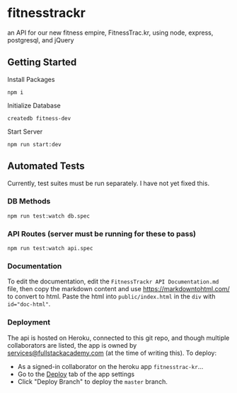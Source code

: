 # fitnesstrackr
an API for our new fitness empire, FitnessTrac.kr, using node, express, postgresql, and jQuery

## Getting Started
Install Packages

    npm i

Initialize Database

    createdb fitness-dev
    
Start Server

    npm run start:dev

## Automated Tests
Currently, test suites must be run separately.  I have not yet fixed this.

### DB Methods

    npm run test:watch db.spec

### API Routes (server must be running for these to pass)

    npm run test:watch api.spec

### Documentation

To edit the documentation, edit the `FitnessTrackr API Documentation.md` file, then copy the markdown content and use https://markdowntohtml.com/ to convert to html.  Paste the html into `public/index.html` in the `div` with `id="doc-html"`.

### Deployment
The api is hosted on Heroku, connected to this git repo, and though multiple collaborators are listed, the app is owned by services@fullstackacademy.com (at the time of writing this).
To deploy:
- As a signed-in collaborator on the heroku app `fitnesstrac-kr`...
- Go to the [Deploy](https://dashboard.heroku.com/apps/fitnesstrac-kr/deploy/github) tab of the app settings
- Click "Deploy Branch" to deploy the `master` branch.
